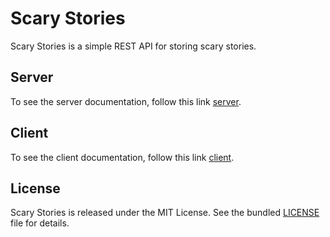 # Scary Stories

Scary Stories is a simple REST API for storing scary stories. 

## Server

To see the server documentation, follow this link [server](server).

## Client

To see the client documentation, follow this link [client](client).

## License

Scary Stories is released under the MIT License. See the bundled [LICENSE](LICENSE) file for details.